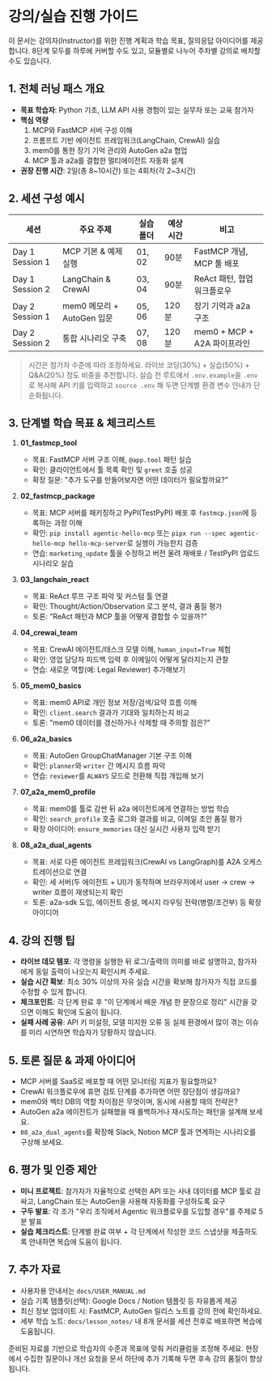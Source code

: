 # 강의/실습 진행 가이드

이 문서는 강의자(Instructor)를 위한 진행 계획과 학습 목표, 질의응답 아이디어를 제공합니다. 8단계 모두를 하루에 커버할 수도 있고, 모듈별로 나누어 주차별 강의로 배치할 수도 있습니다.

## 1. 전체 러닝 패스 개요
- **목표 학습자**: Python 기초, LLM API 사용 경험이 있는 실무자 또는 교육 참가자
- **핵심 역량**
  1. MCP와 FastMCP 서버 구성 이해
  2. 프롬프트 기반 에이전트 프레임워크(LangChain, CrewAI) 실습
  3. mem0를 통한 장기 기억 관리와 AutoGen a2a 협업
  4. MCP 툴과 a2a를 결합한 멀티에이전트 자동화 설계
- **권장 진행 시간**: 2일(총 8~10시간) 또는 4회차(각 2~3시간)

## 2. 세션 구성 예시
| 세션 | 주요 주제 | 실습 폴더 | 예상 시간 | 비고 |
| --- | --- | --- | --- | --- |
| Day 1 Session 1 | MCP 기본 & 예제 실행 | 01, 02 | 90분 | FastMCP 개념, MCP 툴 배포 |
| Day 1 Session 2 | LangChain & CrewAI | 03, 04 | 90분 | ReAct 패턴, 협업 워크플로우 |
| Day 2 Session 1 | mem0 메모리 + AutoGen 입문 | 05, 06 | 120분 | 장기 기억과 a2a 구조 |
| Day 2 Session 2 | 통합 시나리오 구축 | 07, 08 | 120분 | mem0 + MCP + A2A 파이프라인 |

> 시간은 참가자 수준에 따라 조정하세요. 라이브 코딩(30%) + 실습(50%) + Q&A(20%) 정도 비중을 추천합니다.
> 실습 전 루트에서 `.env.example`을 `.env`로 복사해 API 키를 입력하고 `source .env` 해 두면 단계별 환경 변수 안내가 단순화됩니다.

## 3. 단계별 학습 목표 & 체크리스트
1. **01_fastmcp_tool**
   - 목표: FastMCP 서버 구조 이해, `@app.tool` 패턴 실습
   - 확인: 클라이언트에서 툴 목록 확인 및 `greet` 호출 성공
   - 확장 질문: "추가 도구를 만들어보자면 어떤 데이터가 필요할까요?"

2. **02_fastmcp_package**
   - 목표: MCP 서버를 패키징하고 PyPI(TestPyPI) 배포 후 `fastmcp.json`에 등록하는 과정 이해
   - 확인: `pip install agentic-hello-mcp` 또는 `pipx run --spec agentic-hello-mcp hello-mcp-server`로 실행이 가능한지 검증
   - 연습: `marketing_update` 툴을 수정하고 버전 올려 재배포 / TestPyPI 업로드 시나리오 실습

3. **03_langchain_react**
   - 목표: ReAct 루프 구조 파악 및 커스텀 툴 연결
   - 확인: Thought/Action/Observation 로그 분석, 결과 품질 평가
   - 토론: "ReAct 패턴과 MCP 툴을 어떻게 결합할 수 있을까?"

4. **04_crewai_team**
   - 목표: CrewAI 에이전트/태스크 모델 이해, `human_input=True` 체험
   - 확인: 영업 담당자 피드백 입력 후 이메일이 어떻게 달라지는지 관찰
   - 연습: 새로운 역할(예: Legal Reviewer) 추가해보기

5. **05_mem0_basics**
   - 목표: mem0 API로 개인 정보 저장/검색/요약 흐름 이해
   - 확인: `client.search` 결과가 기대와 일치하는지 비교
   - 토론: "mem0 데이터를 갱신하거나 삭제할 때 주의할 점은?"

6. **06_a2a_basics**
   - 목표: AutoGen GroupChatManager 기본 구조 이해
   - 확인: `planner`와 `writer` 간 메시지 흐름 파악
   - 연습: `reviewer`를 `ALWAYS` 모드로 전환해 직접 개입해 보기

7. **07_a2a_mem0_profile**
   - 목표: mem0를 툴로 감싼 뒤 a2a 에이전트에게 연결하는 방법 학습
   - 확인: `search_profile` 호출 로그와 결과를 비교, 이메일 초안 품질 평가
   - 확장 아이디어: `ensure_memories` 대신 실시간 사용자 입력 받기

8. **08_a2a_dual_agents**
   - 목표: 서로 다른 에이전트 프레임워크(CrewAI vs LangGraph)를 A2A 오케스트레이션으로 연결
   - 확인: 세 서버(두 에이전트 + UI)가 동작하며 브라우저에서 user → crew → writer 흐름이 재생되는지 확인
   - 토론: a2a-sdk 도입, 에이전트 증설, 메시지 라우팅 전략(병렬/조건부) 등 확장 아이디어

## 4. 강의 진행 팁
- **라이브 데모 템포**: 각 명령을 실행한 뒤 로그/출력의 의미를 바로 설명하고, 참가자에게 동일 출력이 나오는지 확인시켜 주세요.
- **실습 시간 확보**: 최소 30% 이상의 자유 실습 시간을 확보해 참가자가 직접 코드를 수정할 수 있게 합니다.
- **체크포인트**: 각 단계 완료 후 "이 단계에서 배운 개념 한 문장으로 정리" 시간을 갖으면 이해도 확인에 도움이 됩니다.
- **실패 사례 공유**: API 키 미설정, 모델 미지원 오류 등 실제 환경에서 많이 겪는 이슈를 미리 시연하면 학습자가 당황하지 않습니다.

## 5. 토론 질문 & 과제 아이디어
- MCP 서버를 SaaS로 배포할 때 어떤 모니터링 지표가 필요할까요?
- CrewAI 워크플로우에 휴먼 검토 단계를 추가하면 어떤 장단점이 생길까요?
- mem0와 벡터 DB의 역할 차이점은 무엇이며, 동시에 사용할 때의 전략은?
- AutoGen a2a 에이전트가 실패했을 때 롤백하거나 재시도하는 패턴을 설계해 보세요.
- `08_a2a_dual_agents`를 확장해 Slack, Notion MCP 툴과 연계하는 시나리오를 구상해 보세요.

## 6. 평가 및 인증 제안
- **미니 프로젝트**: 참가자가 자율적으로 선택한 API 또는 사내 데이터를 MCP 툴로 감싸고, LangChain 또는 AutoGen을 사용해 자동화를 구성하도록 요구
- **구두 발표**: 각 조가 "우리 조직에서 Agentic 워크플로우를 도입할 경우"를 주제로 5분 발표
- **실습 체크리스트**: 단계별 완료 여부 + 각 단계에서 작성한 코드 스냅샷을 제출하도록 안내하면 복습에 도움이 됩니다.

## 7. 추가 자료
- 사용자용 안내서는 `docs/USER_MANUAL.md`
- 실습 기록 템플릿(선택): Google Docs / Notion 템플릿 등 자유롭게 제공
- 최신 정보 업데이트 시: FastMCP, AutoGen 릴리스 노트를 강의 전에 확인하세요.
- 세부 학습 노트: `docs/lesson_notes/` 내 8개 문서를 세션 전후로 배포하면 복습에 도움됩니다.

준비된 자료를 기반으로 학습자의 수준과 목표에 맞춰 커리큘럼을 조정해 주세요. 현장에서 수집한 질문이나 개선 요청을 문서 하단에 추가 기록해 두면 후속 강의 품질이 향상됩니다.
